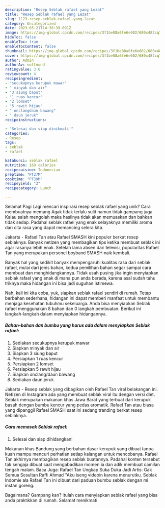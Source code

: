 ```yaml
---
description: "Resep Seblak rafael yang Lezat"
title: "Resep Seblak rafael yang Lezat"
slug: 1123-resep-seblak-rafael-yang-lezat
category: Uncategorized
date: 2023-05-21T14:38:39.091Z
image: https://img-global.cpcdn.com/recipes/3f1be88a6fe6e602/680x482cq70/seblak-rafael-foto-resep-utama.jpg
hideToc: false
enableToc: true
enableTocContent: false
thumbnail: https://img-global.cpcdn.com/recipes/3f1be88a6fe6e602/680x482cq70/seblak-rafael-foto-resep-utama.jpg
cover: https://img-global.cpcdn.com/recipes/3f1be88a6fe6e602/680x482cq70/seblak-rafael-foto-resep-utama.jpg
author: Admin
authorAv: notfound
ratingvalue: 3.6
reviewcount: 4
recipeingredient:
- "secukupnya kerupuk mawar"
- " minyak dan air"
- "3 siung baput"
- "1 ruas kencur"
- "2 lomset"
- "5 rawit hijau"
- " onclangdaun bawang"
- " daun jeruk"
recipeinstructions:

- "Selesai dan siap dinikmati!"
categories:
- Resep
tags:
- seblak
- rafael

katakunci: seblak rafael 
nutrition: 169 calories
recipecuisine: Indonesian
preptime: "PT27M"
cooktime: "PT39M"
recipeyield: "2"
recipecategory: Lunch

---
```



Selamat Pagi Lagi mencari inspirasi resep seblak rafael yang unik? Cara membuatnya memang Agak tidak terlalu sulit namun tidak gampang juga. Kalau salah mengolah maka hasilnya tidak akan memuaskan dan bahkan tidak sedap. Padahal seblak rafael yang enak selayaknya memiliki aroma dan cita rasa yang dapat memancing selera kita.


Jakarta - Rafael Tan atau Rafael SMASH kini populer berkat resep seblaknya. Banyak netizen yang membagikan tips ketika membuat seblak ini agar rasanya lebih enak. Setelah lama absen dari televisi, popularitas Rafael Tan yang merupakan personel boyband SMASH naik kembali.

Banyak hal yang sedikit banyak mempengaruhi kualitas rasa dari seblak rafael, mulai dari jenis bahan, kedua pemilihan bahan segar sampai cara membuat dan menghidangkannya. Tidak usah pusing jika ingin menyiapkan seblak rafael yang enak di mana pun anda berada, karena asal sudah tahu triknya maka hidangan ini bisa jadi suguhan istimewa.


Nah, kali ini kita coba, yuk, siapkan seblak rafael sendiri di rumah. Tetap berbahan sederhana, hidangan ini dapat memberi manfaat untuk membantu menjaga kesehatan tubuhmu sekeluarga. Anda bisa menyiapkan Seblak rafael menggunakan 8 bahan dan 0 langkah pembuatan. Berikut ini langkah-langkah dalam menyiapkan hidangannya.

<!--inarticleads1-->

##### Bahan-bahan dan bumbu yang harus ada dalam menyiapkan Seblak rafael:

1. Sediakan secukupnya kerupuk mawar
1. Siapkan  minyak dan air
1. Siapkan 3 siung baput
1. Persiapkan 1 ruas kencur
1. Persiapkan 2 lomset
1. Persiapkan 5 rawit hijau
1. Siapkan  onclang/daun bawang
1. Sediakan  daun jeruk


Jakarta - Resep seblak yang dibagikan oleh Rafael Tan viral belakangan ini. Netizen di Instagram ada yang membuat seblak viral itu dengan versi diet. Seblak merupakan makanan khas Jawa Barat yang terbuat dari kerupuk basah dengan bumbu kencur yang pedas aromatik. Rafael Tan atau biasa yang dipanggil Rafael SMASH saat ini sedang tranding berkat resep seblaknya. 

<!--inarticleads2-->

##### Cara memasak Seblak rafael:


1. Selesai dan siap dihidangkan!

Makanan khas Bandung yang berbahan dasar kerupuk yang dibuat tanpa kuah mampu mencuri perhatian setiap kalangan untuk mencobanya. Rafael Tan akhirnya membagikan resep seblak buatannya. Padahal konten tersebut tak sengaja dibuat saat mengabadikan momen ia dan adik membuat camilan tengah malam. Baca Juga: Rafael Tan Ungkap Suka Duka Jadi Artis: Gak Semua Sesultan Raffi Ahmad &#34;Aku iseng videoin karena menurutku. Seblak Indomie ala Rafael Tan ini dibuat dari paduan bumbu seblak dengan mi instan goreng. 

Bagaimana? Gampang kan? Itulah cara menyiapkan seblak rafael yang bisa anda praktikkan di rumah. Selamat menikmati
